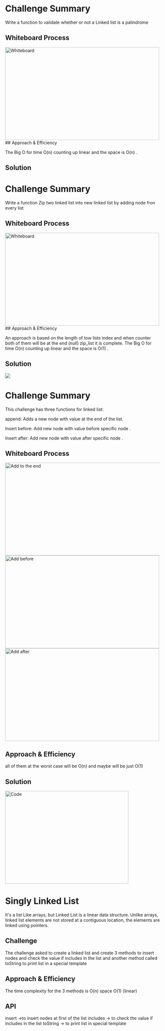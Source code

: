 # Challenge Summary
Write a function to validate whether or not a Linked list is a palindrome 
## Whiteboard Process

<img alt="Whiteboard" height="300" src="/assets/pi.jpg" width="500"/>
## Approach & Efficiency

  The Big O for time O(n) counting up linear and the space is O(n) .

## Solution





# Challenge Summary
Write a function Zip two linked list into new linked list by adding node fron every list 
## Whiteboard Process

<img alt="Whiteboard" height="300" src="/assets/zip_list.jpg" width="500"/>
## Approach & Efficiency

An approach is based on the length of tow lists index and when counter both of them will be at the end (null) zip_list it is complete.  The Big O for time O(n) counting up linear and the space is O(1) .

## Solution

![](/assets/zip_sol.jpg)




# Challenge Summary
This challenge has three functions for linked list:

append: Adds a new node with value at the end of the list.

Insert before: Add new node with value before specific node .

Insert after: Add new node with value after specific node .

## Whiteboard Process

<img alt="Add to the end" height="300" src="/assets/append.jpg" width="600"/>

<img alt="Add before" height="300" src="/assets/add_before.jpg" width="500"/>

<img alt="Add after" height="300" src="/assets/add_after.jpg" width="500"/>

## Approach & Efficiency

all of them at the worst case will be O(n)
and maybe will be just O(1)

## Solution

<img alt="Code" height="300" src="/assets/123.jpg" width="400"/>







# Singly Linked List
It's a list Like arrays, but Linked List is a linear data structure. Unlike arrays,
linked list elements are not stored at a contiguous location,
the elements are linked using pointers.
## Challenge
The challenge asked to create a linked list and create 3 methods to insert nodes and check the value if includes in the list and another method called toString to print list in a special template
## Approach & Efficiency
The time complexity for the 3 methods is O(n) space O(1)     (linear)

## API
<!-- Description of each method publicly available to your Linked List -->
insert ->to insert nodes at first of the list
includes -> to check the value if includes in the list 
toString -> to print list in special template

